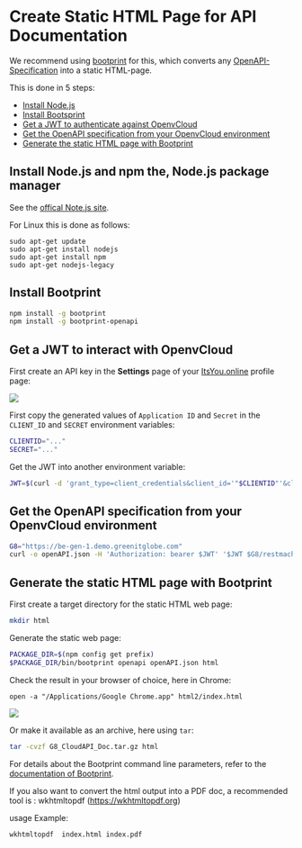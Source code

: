 # Create Static HTML Page for API Documentation

We recommend using [bootprint](https://www.npmjs.com/package/bootprint-swagger) for this, which converts any [OpenAPI-Specification](https://en.wikipedia.org/wiki/OpenAPI_Specification) into a static HTML-page.

This is done in 5 steps:
- [Install Node.js](#install-nodejs)
- [Install Bootsprint](#install-bootprint)
- [Get a JWT to authenticate against OpenvCloud](#get-jwt)
- [Get the OpenAPI specification from your OpenvCloud environment](#get-openapi)
- [Generate the static HTML page with Bootprint](#generate-html)


<a id="install-nodejs"></a>
## Install Node.js and npm the, Node.js package manager

See the [offical Note.js site](https://nodejs.org/en/).

For Linux this is done as follows:
```
sudo apt-get update
sudo apt-get install nodejs
sudo apt-get install npm
sudo apt-get nodejs-legacy
```


## Install Bootprint

```bash
npm install -g bootprint
npm install -g bootprint-openapi
```


<a id="get-jwt"></a>
## Get a JWT to interact with OpenvCloud

First create an API key in the **Settings** page of your [ItsYou.online](https://itsyou.online/#/settings) profile page:

![](Images/API-Key.png)

First copy the generated values of `Application ID` and `Secret` in the `CLIENT_ID` and `SECRET` environment variables:
```bash
CLIENTID="..."
SECRET="..."
```

Get the JWT into another environment variable:
```bash
JWT=$(curl -d 'grant_type=client_credentials&client_id='"$CLIENTID"'&client_secret='"$SECRET"'&response_type=id_token' https://itsyou.online/v1/oauth/access_token)
```


<a id="get-openapi"></a>
## Get the OpenAPI specification from your OpenvCloud environment

```bash
G8="https://be-gen-1.demo.greenitglobe.com"
curl -o openAPI.json -H 'Authorization: bearer $JWT' '$JWT $G8/restmachine/system/docgenerator/prepareCatalog?actors=&group=cloudapi&format=jsonraw'
```

<a id="generate-html"></a>
## Generate the static HTML page with Bootprint

First create a target directory for the static HTML web page:
```bash
mkdir html
```

Generate the static web page:
```bash
PACKAGE_DIR=$(npm config get prefix)
$PACKAGE_DIR/bin/bootprint openapi openAPI.json html
```

Check the result in your browser of choice, here in Chrome:
```
open -a "/Applications/Google Chrome.app" html2/index.html
```

![](Images/chrome.png)

Or make it available as an archive, here using `tar`:
```bash
tar -cvzf G8_CloudAPI_Doc.tar.gz html
```

For details about the Bootprint command line parameters, refer to the [documentation of Bootprint](https://github.com/nknapp/bootprint).

If you also want to convert the html output into a PDF doc, a recommended tool is :  wkhtmltopdf (https://wkhtmltopdf.org)

usage Example:
```
wkhtmltopdf  index.html index.pdf
```

